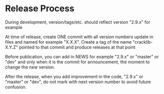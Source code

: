 Release Process
===============

During development, version/tags/etc. should reflect version "2.9.x" for example

At time of release, create ONE commit with all version numbers update in files and named for example "X.X.X".
Create a tag of the name "cracklib-X.Y.Z" pointed to that commit and produce releases at that point

Before publication, you can add in NEWS for example "2.9.x" or "master" or "dev" and only when it is the commit
for announcement, the moment to change the new version.

After the release, when you add improvement in the code, "2.9.x" or "master" or "dev", do not mark with next version
number to avoid future confusion.
